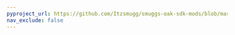 ```yaml
---
pyproject_url: https://github.com/Itzsmugg/smuggs-oak-sdk-mods/blob/master/add_to_inv/pyproject.toml
nav_exclude: false
---
```

